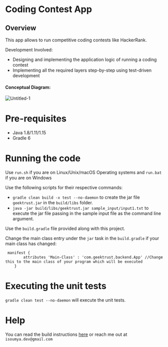 # Coding Contest App

## Overview
This app allows to run competitive coding contests like HackerRank. 

Development Involved:
*  Designing and implementing the application logic of running a coding contest
*  Implementing all the required layers step-by-step using test-driven development

  #### Conceptual Diagram:
![Untitled-1](https://github.com/SoumyaMehta/Coding-Contest-App/assets/69056406/6fd9fc4d-d40f-4809-9760-fe980597a8dd)
 
# Pre-requisites

* Java 1.8/1.11/1.15
* Gradle 6

# Running the code

Use `run.sh` if you are on Linux/Unix/macOS Operating systems and `run.bat` if you are on Windows

Use the following scripts for their respective commands:
* `gradle clean build -x test --no-daemon` to create the jar file `geektrust.jar` in the `build/libs` folder.
* `java -jar build/libs/geektrust.jar sample_input/input1.txt` to execute the jar file passing in the sample input file as the command line argument.

Use the `build.gradle` file provided along with this project. 

Change the main class entry under the `jar` task in the `build.gradle` if your main class has changed:
```
 manifest {
        attributes 'Main-Class' : 'com.geektrust.backend.App' //Change this to the main class of your program which will be executed
    }
```

# Executing the unit tests

 `gradle clean test --no-daemon` will execute the unit tests.

# Help

You can read the build instructions [here](https://github.com/geektrust/coding-problem-artefacts/tree/master/Java) or reach me out at `isoumya.dev@gmail.com`

